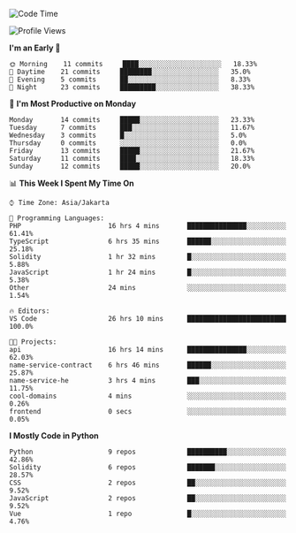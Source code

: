 <!--START_SECTION:waka-->
![Code Time](http://img.shields.io/badge/Code%20Time-1%2C236%20hrs%2016%20mins-blue)

![Profile Views](http://img.shields.io/badge/Profile%20Views-0-blue)

**I'm an Early 🐤** 

```text
🌞 Morning    11 commits     ████░░░░░░░░░░░░░░░░░░░░░   18.33% 
🌆 Daytime    21 commits     ████████░░░░░░░░░░░░░░░░░   35.0% 
🌃 Evening    5 commits      ██░░░░░░░░░░░░░░░░░░░░░░░   8.33% 
🌙 Night      23 commits     █████████░░░░░░░░░░░░░░░░   38.33%

```
📅 **I'm Most Productive on Monday** 

```text
Monday       14 commits     █████░░░░░░░░░░░░░░░░░░░░   23.33% 
Tuesday      7 commits      ███░░░░░░░░░░░░░░░░░░░░░░   11.67% 
Wednesday    3 commits      █░░░░░░░░░░░░░░░░░░░░░░░░   5.0% 
Thursday     0 commits      ░░░░░░░░░░░░░░░░░░░░░░░░░   0.0% 
Friday       13 commits     █████░░░░░░░░░░░░░░░░░░░░   21.67% 
Saturday     11 commits     ████░░░░░░░░░░░░░░░░░░░░░   18.33% 
Sunday       12 commits     █████░░░░░░░░░░░░░░░░░░░░   20.0%

```


📊 **This Week I Spent My Time On** 

```text
⌚︎ Time Zone: Asia/Jakarta

💬 Programming Languages: 
PHP                      16 hrs 4 mins       ███████████████░░░░░░░░░░   61.41% 
TypeScript               6 hrs 35 mins       ██████░░░░░░░░░░░░░░░░░░░   25.18% 
Solidity                 1 hr 32 mins        █░░░░░░░░░░░░░░░░░░░░░░░░   5.88% 
JavaScript               1 hr 24 mins        █░░░░░░░░░░░░░░░░░░░░░░░░   5.38% 
Other                    24 mins             ░░░░░░░░░░░░░░░░░░░░░░░░░   1.54%

🔥 Editors: 
VS Code                  26 hrs 10 mins      █████████████████████████   100.0%

🐱‍💻 Projects: 
api                      16 hrs 14 mins      ███████████████░░░░░░░░░░   62.03% 
name-service-contract    6 hrs 46 mins       ██████░░░░░░░░░░░░░░░░░░░   25.87% 
name-service-he          3 hrs 4 mins        ███░░░░░░░░░░░░░░░░░░░░░░   11.75% 
cool-domains             4 mins              ░░░░░░░░░░░░░░░░░░░░░░░░░   0.26% 
frontend                 0 secs              ░░░░░░░░░░░░░░░░░░░░░░░░░   0.05%

```

**I Mostly Code in Python** 

```text
Python                   9 repos             ██████████░░░░░░░░░░░░░░░   42.86% 
Solidity                 6 repos             ███████░░░░░░░░░░░░░░░░░░   28.57% 
CSS                      2 repos             ██░░░░░░░░░░░░░░░░░░░░░░░   9.52% 
JavaScript               2 repos             ██░░░░░░░░░░░░░░░░░░░░░░░   9.52% 
Vue                      1 repo              █░░░░░░░░░░░░░░░░░░░░░░░░   4.76%

```



<!--END_SECTION:waka-->
